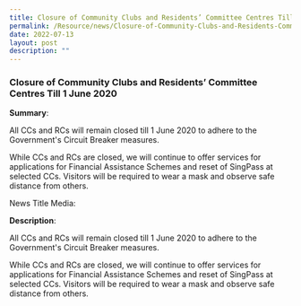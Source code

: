 ```yaml
---
title: Closure of Community Clubs and Residents’ Committee Centres Till 1 June 2020
permalink: /Resource/news/Closure-of-Community-Clubs-and-Residents-Committee-Centres-Till-1-June-2020
date: 2022-07-13
layout: post
description: ""
---
```

### Closure of Community Clubs and Residents’ Committee Centres Till 1 June 2020 

**Summary**: 

All CCs and RCs will remain closed till 1 June 2020 to adhere to the Government's Circuit Breaker measures. 

 

While CCs and RCs are closed, we will continue to offer services for applications for Financial Assistance Schemes and reset of SingPass at selected CCs. Visitors will be required to wear a mask and observe safe distance from others. 

News Title Media: 

 

**Description**: 

All CCs and RCs will remain closed till 1 June 2020 to adhere to the Government's Circuit Breaker measures. 

While CCs and RCs are closed, we will continue to offer services for applications for Financial Assistance Schemes and reset of SingPass at selected CCs. Visitors will be required to wear a mask and observe safe distance from others. 

  